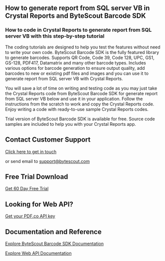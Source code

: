 ## How to generate report from SQL server VB in Crystal Reports and ByteScout Barcode SDK

### How to code in Crystal Reports to generate report from SQL server VB with this step-by-step tutorial

The coding tutorials are designed to help you test the features without need to write your own code. ByteScout Barcode SDK is the fully featured library to generate barcodes. Supports QR Code, Code 39, Code 128, UPC, GS1, GS-128, PDF417, Datamatrix and many other barcode types. Includes various options for barcode generation to ensure output quality, add barcodes to new or existing pdf files and images and you can use it to generate report from SQL server VB with Crystal Reports.

You will save a lot of time on writing and testing code as you may just take the Crystal Reports code from ByteScout Barcode SDK for generate report from SQL server VB below and use it in your application. Follow the instructions from the scratch to work and copy the Crystal Reports code. Enjoy writing a code with ready-to-use sample Crystal Reports codes.

Trial version of ByteScout Barcode SDK is available for free. Source code samples are included to help you with your Crystal Reports app.

## Contact Customer Support

[Click here to get in touch](https://bytescout.zendesk.com/hc/en-us/requests/new?subject=ByteScout%20Barcode%20SDK%20Question)

or send email to [support@bytescout.com](mailto:support@bytescout.com?subject=ByteScout%20Barcode%20SDK%20Question) 

## Free Trial Download

[Get 60 Day Free Trial](https://bytescout.com/download/web-installer?utm_source=github-readme)

## Looking for Web API? 

[Get your PDF.co API key](https://pdf.co/documentation/api?utm_source=github-readme)

## Documentation and Reference

[Explore ByteScout Barcode SDK Documentation](https://bytescout.com/documentation/index.html?utm_source=github-readme)

[Explore Web API Documentation](https://pdf.co/documentation/api?utm_source=github-readme)
